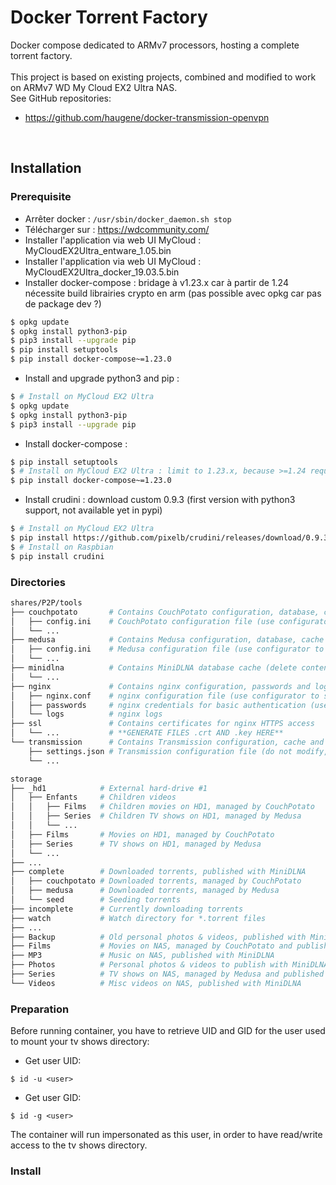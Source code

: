 # Docker Torrent Factory
Docker compose dedicated to ARMv7 processors, hosting a complete torrent factory.<br />
<br />
This project is based on existing projects, combined and modified to work on ARMv7 WD My Cloud EX2 Ultra NAS.<br />
See GitHub repositories:
* https://github.com/haugene/docker-transmission-openvpn
<br />

## Installation

### Prerequisite

* Arrêter docker : `/usr/sbin/docker_daemon.sh stop`
* Télécharger sur : https://wdcommunity.com/
* Installer l'application via web UI MyCloud : MyCloudEX2Ultra_entware_1.05.bin
* Installer l'application via web UI MyCloud : MyCloudEX2Ultra_docker_19.03.5.bin
* Installer docker-compose : bridage à v1.23.x car à partir de 1.24 nécessite build librairies crypto en arm (pas possible avec opkg car pas de package dev ?)
```bash
$ opkg update
$ opkg install python3-pip
$ pip3 install --upgrade pip
$ pip install setuptools
$ pip install docker-compose~=1.23.0
```

* Install and upgrade python3 and pip :
```bash
$ # Install on MyCloud EX2 Ultra
$ opkg update
$ opkg install python3-pip
$ pip3 install --upgrade pip
```
* Install docker-compose :
```bash
$ pip install setuptools
$ # Install on MyCloud EX2 Ultra : limit to 1.23.x, because >=1.24 requires to build crypto libs in ARM (not possible with opkg because of lack of dev packages)
$ pip install docker-compose~=1.23.0
```
* Install crudini : download custom 0.9.3 (first version with python3 support, not available yet in pypi)
```bash
$ # Install on MyCloud EX2 Ultra
$ pip install https://github.com/pixelb/crudini/releases/download/0.9.3/crudini-0.9.3.tar.gz
$ # Install on Raspbian
$ pip install crudini
```

### Directories

```bash
shares/P2P/tools
├── couchpotato       # Contains CouchPotato configuration, database, cache and logs
│   ├── config.ini    # CouchPotato configuration file (use configurator to initialize, use Web UI for full setup)
│   └── ...
├── medusa            # Contains Medusa configuration, database, cache and logs
│   ├── config.ini    # Medusa configuration file (use configurator to setup, use Web UI for full setup)
│   └── ...
├── minidlna          # Contains MiniDLNA database cache (delete content to force reindex)
│   └── ...
├── nginx             # Contains nginx configuration, passwords and logs
│   ├── nginx.conf    # nginx configuration file (use configurator to setup)
│   ├── passwords     # nginx credentials for basic authentication (use configurator to setup)
│   └── logs          # nginx logs
├── ssl               # Contains certificates for nginx HTTPS access 
│   └── ...           # **GENERATE FILES .crt AND .key HERE**
└── transmission      # Contains Transmission configuration, cache and logs
    ├── settings.json # Transmission configuration file (do not modify, automatically configured by transmission-openvpn service)
    └── ...
```

```bash
storage
├── _hd1            # External hard-drive #1
│   ├── Enfants     # Children videos
│   │   ├── Films   # Children movies on HD1, managed by CouchPotato
│   │   ├── Series  # Children TV shows on HD1, managed by Medusa
│   │   └── ...
│   ├── Films       # Movies on HD1, managed by CouchPotato
│   ├── Series      # TV shows on HD1, managed by Medusa
│   └── ...
├── ...
├── complete        # Downloaded torrents, published with MiniDLNA
│   ├── couchpotato # Downloaded torrents, managed by CouchPotato 
│   ├── medusa      # Downloaded torrents, managed by Medusa
│   └── seed        # Seeding torrents
├── incomplete      # Currently downloading torrents
├── watch           # Watch directory for *.torrent files
├── ...
├── Backup          # Old personal photos & videos, published with MiniDLNA and published with MiniDLNA
├── Films           # Movies on NAS, managed by CouchPotato and published with MiniDLNA
├── MP3             # Music on NAS, published with MiniDLNA
├── Photos          # Personal photos & videos to publish with MiniDLNA
├── Series          # TV shows on NAS, managed by Medusa and published with MiniDLNA
└── Videos          # Misc videos on NAS, published with MiniDLNA
```

### Preparation
Before running container, you have to retrieve UID and GID for the user used to mount your tv shows directory:
* Get user UID:
```
$ id -u <user>
```
* Get user GID:
```
$ id -g <user>
```
The container will run impersonated as this user, in order to have read/write access to the tv shows directory.

### Install